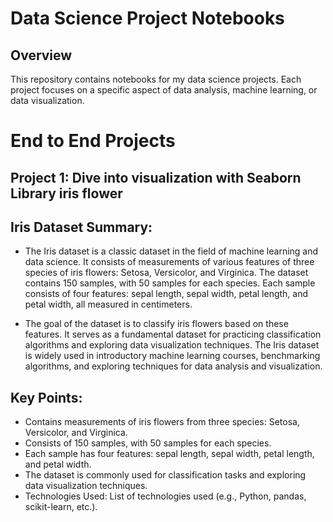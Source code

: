 # Data Science Project Notebooks
## Overview
This repository contains notebooks for my data science projects. Each project focuses on a specific aspect of data analysis, machine learning, or data visualization.
# End to End Projects
## Project 1: Dive into visualization with Seaborn Library iris flower
## Iris Dataset Summary:
- The Iris dataset is a classic dataset in the field of machine learning and data science. It consists of measurements of various features of three species of iris flowers: Setosa, Versicolor, and Virginica. The dataset contains 150 samples, with 50 samples for each species. Each sample consists of four features: sepal length, sepal width, petal length, and petal width, all measured in centimeters.

- The goal of the dataset is to classify iris flowers based on these features. It serves as a fundamental dataset for practicing classification algorithms and exploring data visualization techniques. The Iris dataset is widely used in introductory machine learning courses, benchmarking algorithms, and exploring techniques for data analysis and visualization.

## Key Points:
- Contains measurements of iris flowers from three species: Setosa, Versicolor, and Virginica.
- Consists of 150 samples, with 50 samples for each species.
- Each sample has four features: sepal length, sepal width, petal length, and petal width.
- The dataset is commonly used for classification tasks and exploring data visualization techniques.
- Technologies Used: List of technologies used (e.g., Python, pandas, scikit-learn, etc.).

